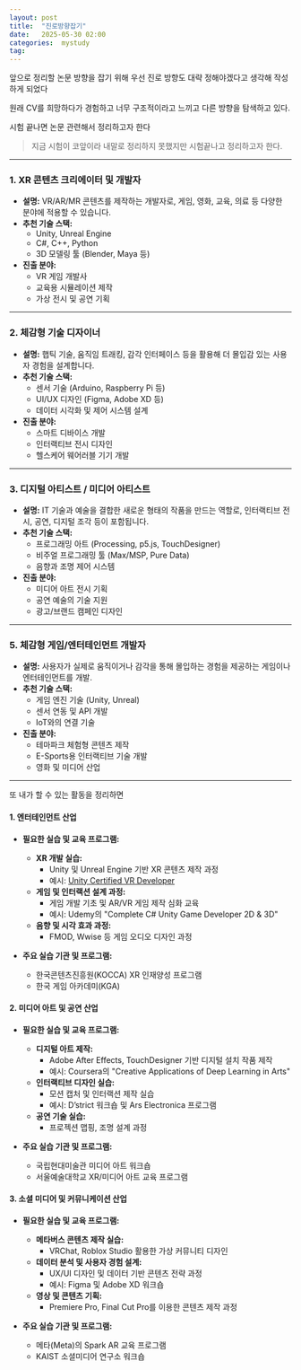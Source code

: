 ```yaml
---
layout: post
title:  "진로방향잡기"
date:   2025-05-30 02:00
categories:  mystudy
tag: 
---
```



앞으로 정리할 논문 방향을 잡기 위해 우선 진로 방향도 대략 정해야겠다고 생각해 작성하게 되었다

원래 CV를 희망하다가 경험하고 너무 구조적이라고 느끼고 다른 방향을 탐색하고 있다. 

시험 끝나면 논문 관련해서 정리하고자 한다

> 지금 시험이 코앞이라 내말로 정리하지 못했지만 시험끝나고 정리하고자 한다.

---

### 1. **XR 콘텐츠 크리에이터 및 개발자**

- **설명:** VR/AR/MR 콘텐츠를 제작하는 개발자로, 게임, 영화, 교육, 의료 등 다양한 분야에 적용할 수 있습니다.
- **추천 기술 스택:**
    - Unity, Unreal Engine
    - C#, C++, Python
    - 3D 모델링 툴 (Blender, Maya 등)
- **진출 분야:**
    - VR 게임 개발사
    - 교육용 시뮬레이션 제작
    - 가상 전시 및 공연 기획

---

### 2. **체감형 기술 디자이너**

- **설명:** 햅틱 기술, 움직임 트래킹, 감각 인터페이스 등을 활용해 더 몰입감 있는 사용자 경험을 설계합니다.
- **추천 기술 스택:**
    - 센서 기술 (Arduino, Raspberry Pi 등)
    - UI/UX 디자인 (Figma, Adobe XD 등)
    - 데이터 시각화 및 제어 시스템 설계
- **진출 분야:**
    - 스마트 디바이스 개발
    - 인터랙티브 전시 디자인
    - 헬스케어 웨어러블 기기 개발

---

### 3. **디지털 아티스트 / 미디어 아티스트**

- **설명:** IT 기술과 예술을 결합한 새로운 형태의 작품을 만드는 역할로, 인터랙티브 전시, 공연, 디지털 조각 등이 포함됩니다.
- **추천 기술 스택:**
    - 프로그래밍 아트 (Processing, p5.js, TouchDesigner)
    - 비주얼 프로그래밍 툴 (Max/MSP, Pure Data)
    - 음향과 조명 제어 시스템
- **진출 분야:**
    - 미디어 아트 전시 기획
    - 공연 예술의 기술 지원
    - 광고/브랜드 캠페인 디자인

---

### 5. **체감형 게임/엔터테인먼트 개발자**

- **설명:** 사용자가 실제로 움직이거나 감각을 통해 몰입하는 경험을 제공하는 게임이나 엔터테인먼트를 개발.
- **추천 기술 스택:**
    - 게임 엔진 기술 (Unity, Unreal)
    - 센서 연동 및 API 개발
    - IoT와의 연결 기술
- **진출 분야:**
    - 테마파크 체험형 콘텐츠 제작
    - E-Sports용 인터랙티브 기술 개발
    - 영화 및 미디어 산업

---

또 내가 할 수 있는 활동을 정리하면 

#### **1. 엔터테인먼트 산업**

- **필요한 실습 및 교육 프로그램:**
    
    - **XR 개발 실습:**
        - Unity 및 Unreal Engine 기반 XR 콘텐츠 제작 과정
        - 예시: [Unity Certified VR Developer](https://unity.com)
    - **게임 및 인터랙션 설계 과정:**
        - 게임 개발 기초 및 AR/VR 게임 제작 심화 교육
        - 예시: Udemy의 "Complete C# Unity Game Developer 2D & 3D"
    - **음향 및 시각 효과 과정:**
        - FMOD, Wwise 등 게임 오디오 디자인 과정
- **주요 실습 기관 및 프로그램:**
    
    - 한국콘텐츠진흥원(KOCCA) XR 인재양성 프로그램
    - 한국 게임 아카데미(KGA)

#### **2. 미디어 아트 및 공연 산업**

- **필요한 실습 및 교육 프로그램:**
    
    - **디지털 아트 제작:**
        - Adobe After Effects, TouchDesigner 기반 디지털 설치 작품 제작
        - 예시: Coursera의 "Creative Applications of Deep Learning in Arts"
    - **인터랙티브 디자인 실습:**
        - 모션 캡처 및 인터랙션 제작 실습
        - 예시: D’strict 워크숍 및 Ars Electronica 프로그램
    - **공연 기술 실습:**
        - 프로젝션 맵핑, 조명 설계 과정
- **주요 실습 기관 및 프로그램:**
    
    - 국립현대미술관 미디어 아트 워크숍
    - 서울예술대학교 XR/미디어 아트 교육 프로그램

#### **3. 소셜 미디어 및 커뮤니케이션 산업**

- **필요한 실습 및 교육 프로그램:**
    
    - **메타버스 콘텐츠 제작 실습:**
        - VRChat, Roblox Studio 활용한 가상 커뮤니티 디자인
    - **데이터 분석 및 사용자 경험 설계:**
        - UX/UI 디자인 및 데이터 기반 콘텐츠 전략 과정
        - 예시: Figma 및 Adobe XD 워크숍
    - **영상 및 콘텐츠 기획:**
        - Premiere Pro, Final Cut Pro를 이용한 콘텐츠 제작 과정
- **주요 실습 기관 및 프로그램:**
    
    - 메타(Meta)의 Spark AR 교육 프로그램
    - KAIST 소셜미디어 연구소 워크숍

